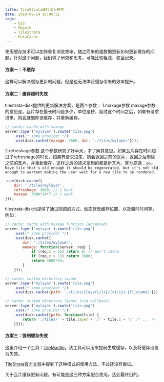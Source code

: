 ```yaml
---
title: TileStrata缓存深入研究
date: 2018-09-14 16:06:32
tags: 
	- GIS
	- Mapnik
	- TileStrata
	- DataCache
---
```


使用缓存技术可以加快重复浏览效率，随之而来的是数据更新如何更新缓存的问题，针对这个问题，我们做了研究和思考，可能比较粗浅，权当记录。

#### 方案一：不缓存

这样可以解决缓存更新的问题，但是也无法体验缓存带来的效率提升。

#### 方案二：缓存超时失效

tilestrata-disk提供的更新解决方案，是两个参数：
1.maxage参数
maxage参数的意思是，瓦片存在最长时间是多少，单位是秒，超过这个时间之后，如果有请求进来，则会就删除该缓存，并重新缓存。
```javascript
// cache: cache with maxage
server.layer('mylayer').route('tile.png')
    .use(/* some provider */)
    .use(disk.cache({maxage: 3600, dir: './tiles/mylayer'}));
```
2.refreshage参数
这个参数研究了好半天，才了解其意思。如果瓦片存在时间超过了refreshage的时长，如果有请求进来，则会返回之前的瓦片，返回之后删除之前的瓦片，并重新缓存，这样之后的请求拿到的都是新瓦片。官方原话：`you have tile that's old enough it should be regenerated, but it's not old enough to warrant making the user wait for a new tile to be rendered.`

```javascript
.use(disk.cache({
    dir: './tiles/mylayer',
    refreshage: 3600, // 1 hour
    maxage: 3600*24*7 // 1 week
}));
```

tilestrata-disk也提供了通过回调的方式，动态修改缓存位置、以及超时时间等，例如：
```javascript
// cache: cache with maxage function (advanced)
server.layer('mylayer').route('tile.png')
    .use(/* some provider */)
    .use(disk.cache({
        dir: './tiles/mylayer',
        maxage: function(server, req) {
            if (req.z > 15) return 0; // don't cache
            if (req.z > 13) return 3600;
            return 3600*24;
        }
    }));

// cache: custom directory layout
server.layer('mylayer').route('tile.png')
    .use(/* some provider */)
    .use(disk.cache({path: './tiles/{layer}/{z}/{x}/{y}-{filename}'}));

// cache: custom directory layout (via callback)
server.layer('mylayer').route('tile.png')
    .use(/* some provider */)
    .use(disk.cache({path: function(tile) {
        return './tiles/' + tile.layer + '/' + tile.z + '/' /* ... */
    }}));
```

#### 方案三：强制缓存失效
这里介绍一个工具：[TileMantle](https://github.com/naturalatlas/tilemantle)，该工具可以用来提前生成缓存，以及将缓存设置为失效。

[TileStrata官方文档](https://github.com/naturalatlas/tilestrata#rebuilding-the-tile-cache)中提到了这种模式的使用方法，不过还没有尝试。


关于瓦片缓存更新问题，有可能是这三种方案配合使用，达到最终目的。